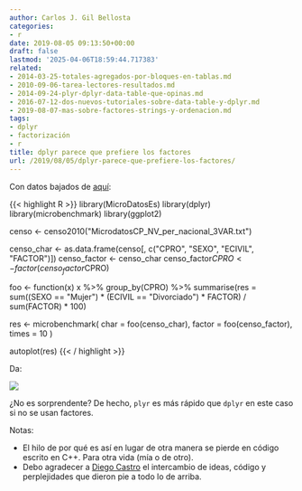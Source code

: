 ```yaml
---
author: Carlos J. Gil Bellosta
categories:
- r
date: 2019-08-05 09:13:50+00:00
draft: false
lastmod: '2025-04-06T18:59:44.717383'
related:
- 2014-03-25-totales-agregados-por-bloques-en-tablas.md
- 2010-09-06-tarea-lectores-resultados.md
- 2014-09-24-plyr-dplyr-data-table-que-opinas.md
- 2016-07-12-dos-nuevos-tutoriales-sobre-data-table-y-dplyr.md
- 2019-08-07-mas-sobre-factores-strings-y-ordenacion.md
tags:
- dplyr
- factorización
- r
title: dplyr parece que prefiere los factores
url: /2019/08/05/dplyr-parece-que-prefiere-los-factores/
---
```


Con datos bajados de [aquí](ftp://www.ine.es/temas/censopv/cen11/Microdatos_personas_nacional.zip):

{{< highlight R >}}
library(MicroDatosEs)
library(dplyr)
library(microbenchmark)
library(ggplot2)

censo <- censo2010("MicrodatosCP_NV_per_nacional_3VAR.txt")

censo_char <- as.data.frame(censo[,
    c("CPRO", "SEXO", "ECIVIL", "FACTOR")])
censo_factor <- censo_char
censo_factor$CPRO <- factor(censo_factor$CPRO)


foo <- function(x)
    x %>% group_by(CPRO) %>%
    summarise(res = sum((SEXO == "Mujer") *
        (ECIVIL == "Divorciado") * FACTOR) /
        sum(FACTOR) * 100)

res <- microbenchmark(
    char = foo(censo_char),
    factor = foo(censo_factor),
    times = 10
)

autoplot(res)
{{< / highlight >}}

Da:

![](/wp-uploads/2019/08/Rplot.png#center)

¿No es sorprendente? De hecho, `plyr` es más rápido que `dplyr` en este caso si no se usan factores.

Notas:

* El hilo de por qué es así en lugar de otra manera se pierde en código escrito en C++. Para otra vida (mía o de otro).
* Debo agradecer a [Diego Castro](https://www.linkedin.com/in/diego-castro-viadero-9192a278/) el intercambio de ideas, código y perplejidades que dieron pie a todo lo de arriba.